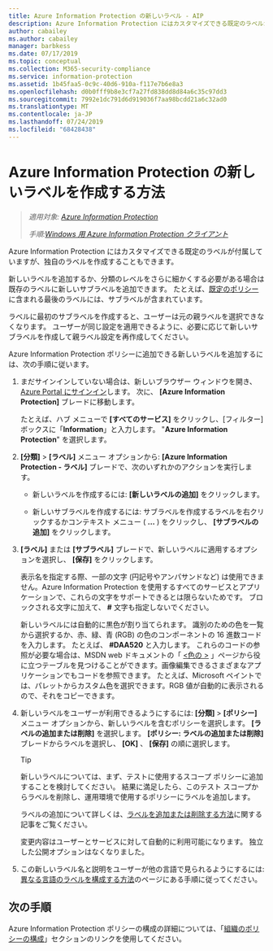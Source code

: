 ```yaml
---
title: Azure Information Protection の新しいラベル - AIP
description: Azure Information Protection にはカスタマイズできる既定のラベルが付属していますが、Information Protection バーに表示される独自のラベルを作成することもできます。
author: cabailey
ms.author: cabailey
manager: barbkess
ms.date: 07/17/2019
ms.topic: conceptual
ms.collection: M365-security-compliance
ms.service: information-protection
ms.assetid: 1b45faa5-0c9c-40d6-910a-f117e7b6e8a3
ms.openlocfilehash: d0b0fff9b8e3cf7a27fd838dd8d84a6c35c97dd3
ms.sourcegitcommit: 7992e1dc791d6d919036f7aa98bcdd21a6c32ad0
ms.translationtype: MT
ms.contentlocale: ja-JP
ms.lasthandoff: 07/24/2019
ms.locfileid: "68428438"
---
```

# <a name="how-to-create-a-new-label-for-azure-information-protection"></a>Azure Information Protection の新しいラベルを作成する方法

>*適用対象: [Azure Information Protection](https://azure.microsoft.com/pricing/details/information-protection)*
>
> *手順:[Windows 用 Azure Information Protection クライアント](faqs.md#whats-the-difference-between-the-azure-information-protection-client-and-the-azure-information-protection-unified-labeling-client)*

Azure Information Protection にはカスタマイズできる既定のラベルが付属していますが、独自のラベルを作成することもできます。

新しいラベルを追加するか、分類のレベルをさらに細かくする必要がある場合は既存のラベルに新しいサブラベルを追加できます。 たとえば、[既定のポリシー](configure-policy-default.md)に含まれる最後のラベルには、サブラベルが含まれています。

ラベルに最初のサブラベルを作成すると、ユーザーは元の親ラベルを選択できなくなります。 ユーザーが同じ設定を適用できるように、必要に応じて新しいサブラベルを作成して親ラベル設定を再作成してください。

Azure Information Protection ポリシーに追加できる新しいラベルを追加するには、次の手順に従います。

1. まだサインインしていない場合は、新しいブラウザー ウィンドウを開き、[Azure Portal にサインイン](configure-policy.md#signing-in-to-the-azure-portal)します。 次に、 **[Azure Information Protection]** ブレードに移動します。
    
    たとえば、ハブ メニューで **[すべてのサービス]** をクリックし、[フィルター] ボックスに「**Information**」と入力します。 "**Azure Information Protection**" を選択します。

2. **[分類]**  >  **[ラベル]** メニュー オプションから: **[Azure Information Protection - ラベル]** ブレードで、次のいずれかのアクションを実行します。
    
    - 新しいラベルを作成するには: **[新しいラベルの追加]** をクリックします。
    
    - 新しいサブラベルを作成するには: サブラベルを作成するラベルを右クリックするかコンテキスト メニュー ( **...** ) をクリックし、 **[サブラベルの追加]** をクリックします。

3. **[ラベル]** または **[サブラベル]** ブレードで、新しいラベルに適用するオプションを選択し、 **[保存]** をクリックします。
    
    表示名を指定する際、一部の文字 (円記号やアンパサンドなど) は使用できません。Azure Information Protection を使用するすべてのサービスとアプリケーションで、これらの文字をサポートできるとは限らないためです。 ブロックされる文字に加えて、 **#** 文字も指定しないでください。    
    
    新しいラベルには自動的に黒色が割り当てられます。 識別のための色を一覧から選択するか、赤、緑、青 (RGB) の色のコンポーネントの 16 進数コードを入力します。 たとえば、 **#DAA520** と入力します。 これらのコードの参照が必要な場合は、MSDN web ドキュメントの「 [ \<色の >](https://developer.mozilla.org/docs/Web/CSS/color_value) 」ページから役に立つテーブルを見つけることができます。画像編集できるさまざまなアプリケーションでもコードを参照できます。 たとえば、Microsoft ペイントでは、パレットからカスタム色を選択できます。RGB 値が自動的に表示されるので、それをコピーできます。

4. 新しいラベルをユーザーが利用できるようにするには: **[分類]**  >  **[ポリシー]** メニュー オプションから、新しいラベルを含むポリシーを選択します。 **[ラベルの追加または削除]** を選択します。 **[ポリシー: ラベルの追加または削除]** ブレードからラベルを選択し、 **[OK]** 、 **[保存]** の順に選択します。
    
    >[!TIP]
    >新しいラベルについては、まず、テストに使用するスコープ ポリシーに追加することを検討してください。 結果に満足したら、このテスト スコープからラベルを削除し、運用環境で使用するポリシーにラベルを追加します。     
    
    ラベルの追加について詳しくは、[ラベルを追加または削除する方法](configure-policy-add-remove-label.md)に関する記事をご覧ください。
    
    変更内容はユーザーとサービスに対して自動的に利用可能になります。 独立した公開オプションはなくなりました。

5. この新しいラベル名と説明をユーザーが他の言語で見られるようにするには: [異なる言語のラベルを構成する方法](configure-policy-languages.md)のページにある手順に従ってください。 

## <a name="next-steps"></a>次の手順

Azure Information Protection ポリシーの構成の詳細については、「[組織のポリシーの構成](configure-policy.md#configuring-your-organizations-policy)」セクションのリンクを使用してください。  


